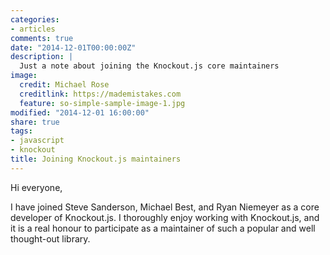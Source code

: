 ```yaml
---
categories:
- articles
comments: true
date: "2014-12-01T00:00:00Z"
description: |
  Just a note about joining the Knockout.js core maintainers
image:
  credit: Michael Rose
  creditlink: https://mademistakes.com
  feature: so-simple-sample-image-1.jpg
modified: "2014-12-01 16:00:00"
share: true
tags:
- javascript
- knockout
title: Joining Knockout.js maintainers
---
```


Hi everyone,

I have joined Steve Sanderson, Michael Best, and Ryan Niemeyer as a core developer of Knockout.js. I thoroughly enjoy 
working with Knockout.js, and it is a real honour to participate as a maintainer of such a popular and well thought-out 
library.
